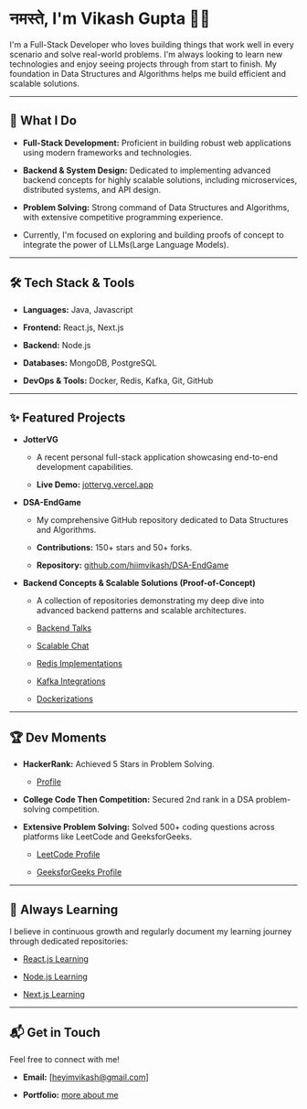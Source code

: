 

# नमस्ते, I'm Vikash Gupta 🙏🏻

I'm a Full-Stack Developer who loves building things that work well in every scenario and solve real-world problems. I'm always looking to learn new technologies and enjoy seeing projects through from start to finish. My foundation in Data Structures and Algorithms helps me build efficient and scalable solutions.

---

## 🚀 What I Do

* **Full-Stack Development:** Proficient in building robust web applications using modern frameworks and technologies.

* **Backend & System Design:** Dedicated to implementing advanced backend concepts for highly scalable solutions, including microservices, distributed systems, and API design.

* **Problem Solving:** Strong command of Data Structures and Algorithms, with extensive competitive programming experience.

* Currently, I'm focused on exploring and building proofs of concept to integrate the power of LLMs(Large Language Models).

---

## 🛠️ Tech Stack & Tools

* **Languages:** Java, Javascript

* **Frontend:** React.js, Next.js

* **Backend:** Node.js

* **Databases:** MongoDB, PostgreSQL

* **DevOps & Tools:** Docker, Redis, Kafka, Git, GitHub

---

## ✨ Featured Projects

* **JotterVG**

    * A recent personal full-stack application showcasing end-to-end development capabilities.

    * **Live Demo:** [jottervg.vercel.app](https://jottervg.vercel.app)

* **DSA-EndGame**

    * My comprehensive GitHub repository dedicated to Data Structures and Algorithms.

    * **Contributions:** 150+ stars and 50+ forks.

    * **Repository:** [github.com/hiimvikash/DSA-EndGame](https://github.com/hiimvikash/DSA-EndGame)

* **Backend Concepts & Scalable Solutions (Proof-of-Concept)**

    * A collection of repositories demonstrating my deep dive into advanced backend patterns and scalable architectures.

    * [Backend Talks](https://github.com/hiimvikash/backendtalks)

    * [Scalable Chat](https://github.com/hiimvikash/scalablechat)

    * [Redis Implementations](https://github.com/hiimvikash/redis)

    * [Kafka Integrations](https://github.com/hiimvikash/kafka)

    * [Dockerizations](https://github.com/hiimvikash/docker)

---

## 🏆 Dev Moments

* **HackerRank:** Achieved 5 Stars in Problem Solving.

    * [Profile](https://hackerrank.com/profile/itzvikashgupta)

* **College Code Then Competition:** Secured 2nd rank in a DSA problem-solving competition.

* **Extensive Problem Solving:** Solved 500+ coding questions across platforms like LeetCode and GeeksforGeeks.

    * [LeetCode Profile](https://leetcode.com/hiimvikash)

    * [GeeksforGeeks Profile](https://geeksforgeeks.org/user/heyiamvikash)

---

## 🌱 Always Learning

I believe in continuous growth and regularly document my learning journey through dedicated repositories:

* [React.js Learning](https://github.com/hiimvikash/reactjs)

* [Node.js Learning](https://github.com/hiimvikash/nodejs)

* [Next.js Learning](https://github.com/hiimvikash/nextjs)

---

## 📬 Get in Touch

Feel free to connect with me!

* **Email:** \[heyimvikash@gmail.com\]

* **Portfolio:** [more about me](https://hiimvikash.vercel.app)

